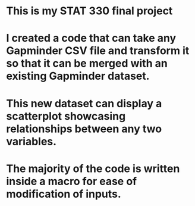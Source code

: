 # This is my STAT 330 final project
# I created a code that can take any Gapminder CSV file and transform it so that it can be merged with an existing Gapminder dataset.
# This new dataset can display a scatterplot showcasing relationships between any two variables. 
# The majority of the code is written inside a macro for ease of modification of inputs.
